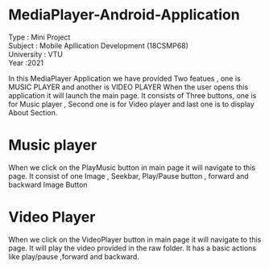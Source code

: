 # MediaPlayer-Android-Application

Type    : Mini Project  
Subject : Mobile Apllication Development (18CSMP68)  
University : VTU  
Year :2021  

In this MediaPlayer Application we have provided Two featues , one is MUSIC PLAYER and another is VIDEO PLAYER
When the user opens this application it will launch the main page. It consists of Three buttons, one is for Music player , Second one is for Video player and last one is to display About Section.

# Music player

When we click on the PlayMusic button in main page it will navigate to this page.
It consist of one Image , Seekbar, Play/Pause button , forward and backward Image Button

# Video Player
When we click on the VideoPlayer button in main page it will navigate to this page.
It will play the video provided in the raw folder. It has a basic actions like play/pause ,forward and backward.
